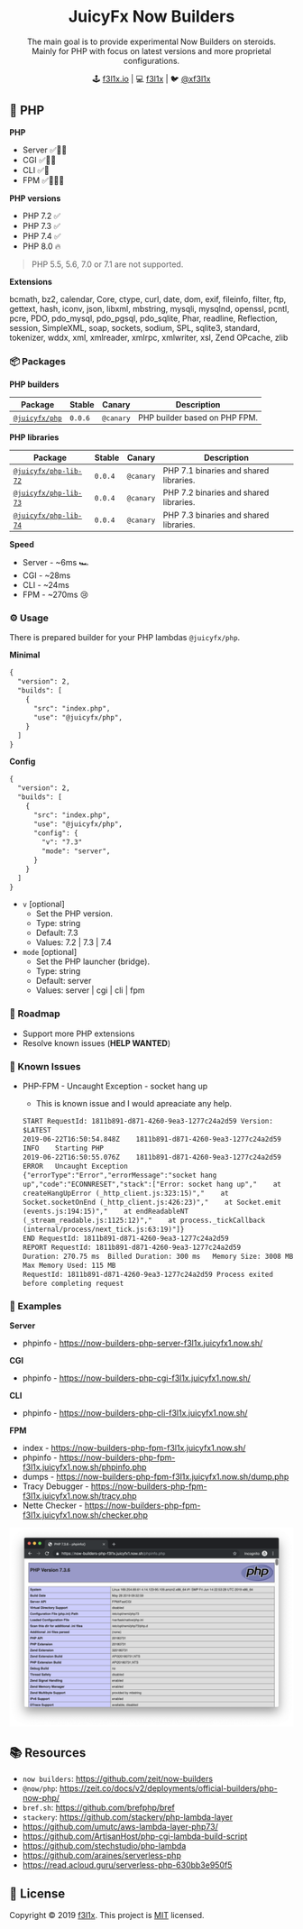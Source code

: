 <h1 align=center>JuicyFx Now Builders</h1>

<p align=center>
The main goal is to provide experimental Now Builders on steroids. <br/>
Mainly for PHP with focus on latest versions and more proprietal configurations.
</p>

<p align=center>
🕹 <a href="https://f3l1x.io">f3l1x.io</a> | 💻 <a href="https://github.com/f3l1x">f3l1x</a> | 🐦 <a href="https://twitter.com/xf3l1x">@xf3l1x</a>
</p>

## 🐘 PHP

**PHP**

- Server ✅🚧🚧
- CGI ✅🚧🚧
- CLI ✅🚧
- FPM ✅🚧🚧🚧

**PHP versions**

- PHP 7.2 ✅
- PHP 7.3 ✅
- PHP 7.4 ✅
- PHP 8.0 🔥

> PHP 5.5, 5.6, 7.0 or 7.1 are not supported.

**Extensions**

bcmath, bz2, calendar, Core, ctype, curl, date, dom, exif, fileinfo, filter, ftp, gettext, hash, iconv, json, libxml, mbstring, mysqli, mysqlnd, openssl, pcntl, pcre, PDO, pdo_mysql, pdo_pgsql, pdo_sqlite, Phar, readline, Reflection, session, SimpleXML, soap, sockets, sodium, SPL, sqlite3, standard, tokenizer, wddx, xml, xmlreader, xmlrpc, xmlwriter, xsl, Zend OPcache, zlib

### 📦 Packages

**PHP builders**

| Package | Stable | Canary | Description |
|---------|--------|--------|-------------|
| [`@juicyfx/php`](src/php)| `0.0.6` | `@canary` | PHP builder based on PHP FPM. |

**PHP libraries**

| Package | Stable | Canary | Description |
|---------|--------|--------|-------------|
| [`@juicyfx/php-lib-72`](src/php-lib-71) | `0.0.4` | `@canary` | PHP 7.1 binaries and shared libraries. |
| [`@juicyfx/php-lib-73`](src/php-lib-72) | `0.0.4` | `@canary` | PHP 7.2 binaries and shared libraries. |
| [`@juicyfx/php-lib-74`](src/php-lib-74) | `0.0.4` | `@canary` | PHP 7.3 binaries and shared libraries. |

**Speed**

- Server - ~6ms 🏎
- CGI - ~28ms
- CLI - ~24ms
- FPM - ~270ms 😢

### ⚙️ Usage

There is prepared builder for your PHP lambdas `@juicyfx/php`.

**Minimal**

```
{
  "version": 2,
  "builds": [
    { 
      "src": "index.php", 
      "use": "@juicyfx/php",
    }
  ]
}
```

**Config**

```
{
  "version": 2,
  "builds": [
    { 
      "src": "index.php", 
      "use": "@juicyfx/php",
      "config": {
        "v": "7.3"
        "mode": "server",
      }
    }
  ]
}
```

- `v` [optional]
  - Set the PHP version.
  - Type: string
  - Default: 7.3
  - Values: 7.2 | 7.3 | 7.4
- `mode` [optional]
  - Set the PHP launcher (bridge). 
  - Type: string
  - Default: server
  - Values: server | cgi | cli | fpm

### 🚀 Roadmap

- Support more PHP extensions
- Resolve known issues (**HELP WANTED**)

### 🤔 Known Issues

- PHP-FPM - Uncaught Exception - socket hang up
    - This is known issue and I would apreaciate any help. 

    ```
    START RequestId: 1811b891-d871-4260-9ea3-1277c24a2d59 Version: $LATEST
    2019-06-22T16:50:54.848Z	1811b891-d871-4260-9ea3-1277c24a2d59	INFO	Starting PHP
    2019-06-22T16:50:55.076Z	1811b891-d871-4260-9ea3-1277c24a2d59	ERROR	Uncaught Exception	{"errorType":"Error","errorMessage":"socket hang up","code":"ECONNRESET","stack":["Error: socket hang up","    at createHangUpError (_http_client.js:323:15)","    at Socket.socketOnEnd (_http_client.js:426:23)","    at Socket.emit (events.js:194:15)","    at endReadableNT (_stream_readable.js:1125:12)","    at process._tickCallback (internal/process/next_tick.js:63:19)"]}
    END RequestId: 1811b891-d871-4260-9ea3-1277c24a2d59
    REPORT RequestId: 1811b891-d871-4260-9ea3-1277c24a2d59	
    Duration: 270.75 ms  Billed Duration: 300 ms   Memory Size: 3008 MB  Max Memory Used: 115 MB	
    RequestId: 1811b891-d871-4260-9ea3-1277c24a2d59 Process exited before completing request
    ```

### 👀 Examples

**Server**

- phpinfo - https://now-builders-php-server-f3l1x.juicyfx1.now.sh/

**CGI**

- phpinfo - https://now-builders-php-cgi-f3l1x.juicyfx1.now.sh/

**CLI**

- phpinfo - https://now-builders-php-cli-f3l1x.juicyfx1.now.sh/

**FPM**

- index - https://now-builders-php-fpm-f3l1x.juicyfx1.now.sh/
- phpinfo - https://now-builders-php-fpm-f3l1x.juicyfx1.now.sh/phpinfo.php
- dumps - https://now-builders-php-fpm-f3l1x.juicyfx1.now.sh/dump.php
- Tracy Debugger - https://now-builders-php-fpm-f3l1x.juicyfx1.now.sh/tracy.php
- Nette Checker - https://now-builders-php-fpm-f3l1x.juicyfx1.now.sh/checker.php


![](docs/phpinfo.png)

## 📚 Resources

- `now builders`: https://github.com/zeit/now-builders
- `@now/php`: https://zeit.co/docs/v2/deployments/official-builders/php-now-php/
- `bref.sh`: https://github.com/brefphp/bref
- `stackery`: https://github.com/stackery/php-lambda-layer
- https://github.com/umutc/aws-lambda-layer-php73/
- https://github.com/ArtisanHost/php-cgi-lambda-build-script
- https://github.com/stechstudio/php-lambda
- https://github.com/araines/serverless-php
- https://read.acloud.guru/serverless-php-630bb3e950f5

## 📝 License

Copyright © 2019 [f3l1x](https://github.com/f3l1x).
This project is [MIT](LICENSE) licensed.